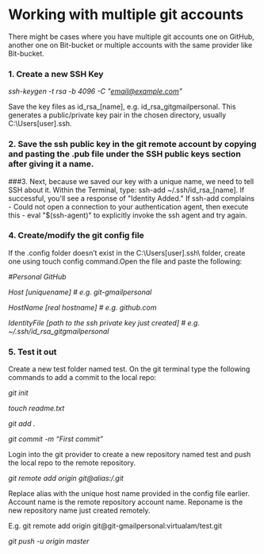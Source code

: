 # Working with multiple git accounts

There might be cases where you have multiple git accounts  one on GitHub, another one on Bit-bucket or multiple accounts with the same provider like Bit-bucket. 

### 1. Create a new SSH Key

*ssh-keygen -t rsa -b 4096 -C "email@example.com"*

Save the key files as id_rsa_[name], e.g. id_rsa_gitgmailpersonal. This generates a public/private key pair in the chosen directory, usually C:\Users\[user]\.ssh\.

### 2. Save the ssh public key in the git remote account by copying and pasting the .pub file under the SSH public keys section after giving it a name. 

###3. Next, because we saved our key with a unique name, we need to tell SSH about it. Within the Terminal, type: ssh-add ~/.ssh/id_rsa_[name]. If successful, you'll see a response of "Identity Added." If ssh-add complains - Could not open a connection to your authentication agent, then execute this - eval "$(ssh-agent)" to explicitly invoke the ssh agent and try again.

### 4. Create/modify the git config file

If the .config folder doesn’t exist in the C:\Users\[user]\.ssh\ folder, create one using touch config command.Open the file and paste the following:

*#Personal GitHub*

*Host [uniquename] # e.g. git-gmailpersonal*

  *HostName [real hostname] # e.g. github.com*

  *IdentityFile [path to the ssh private key just created] # e.g. ~/.ssh/id_rsa_gitgmailpersonal*

### 5. Test it out

Create a new test folder named test. On the git terminal type the following commands to add a commit to the local repo:

*git init*

*touch readme.txt*

*git add .*

*git commit -m “First commit”*

Login into the git provider to create a new repository named test and push the local repo to the remote repository.

*git remote add origin git@alias:<accountname>/<reponame>.git*

Replace alias with the unique host name provided in the config file earlier. Account name is the remote repository account name. Reponame is the new repository name just created remotely.

E.g. git remote add origin git@git-gmailpersonal:virtualam/test.git

*git push -u origin master*








